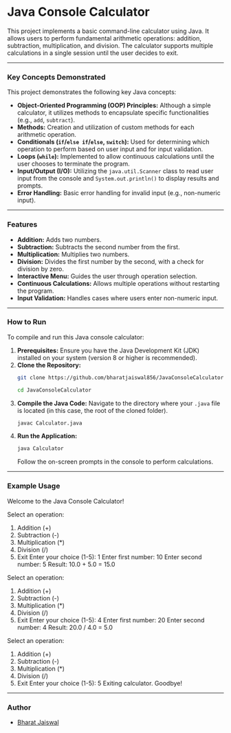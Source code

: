 # Java Console Calculator

This project implements a basic command-line calculator using Java. It allows users to perform fundamental arithmetic operations: addition, subtraction, multiplication, and division. The calculator supports multiple calculations in a single session until the user decides to exit.

---

### Key Concepts Demonstrated

This project demonstrates the following key Java concepts:

* **Object-Oriented Programming (OOP) Principles:** Although a simple calculator, it utilizes methods to encapsulate specific functionalities (e.g., `add`, `subtract`).
* **Methods:** Creation and utilization of custom methods for each arithmetic operation.
* **Conditionals (`if`/`else if`/`else`, `switch`):** Used for determining which operation to perform based on user input and for input validation.
* **Loops (`while`):** Implemented to allow continuous calculations until the user chooses to terminate the program.
* **Input/Output (I/O):** Utilizing the `java.util.Scanner` class to read user input from the console and `System.out.println()` to display results and prompts.
* **Error Handling:** Basic error handling for invalid input (e.g., non-numeric input).

---

### Features

* **Addition:** Adds two numbers.
* **Subtraction:** Subtracts the second number from the first.
* **Multiplication:** Multiplies two numbers.
* **Division:** Divides the first number by the second, with a check for division by zero.
* **Interactive Menu:** Guides the user through operation selection.
* **Continuous Calculations:** Allows multiple operations without restarting the program.
* **Input Validation:** Handles cases where users enter non-numeric input.

---

### How to Run

To compile and run this Java console calculator:

1.  **Prerequisites:** Ensure you have the Java Development Kit (JDK) installed on your system (version 8 or higher is recommended).
2.  **Clone the Repository:**
    ```bash
    git clone https://github.com/bharatjaiswal856/JavaConsoleCalculator-.git

    cd JavaConsoleCalculator
    ```
3.  **Compile the Java Code:**
    Navigate to the directory where your `.java` file is located (in this case, the root of the cloned folder).
    ```bash
    javac Calculator.java
    ```
4.  **Run the Application:**
    ```bash
    java Calculator
    ```
    Follow the on-screen prompts in the console to perform calculations.

---

### Example Usage
Welcome to the Java Console Calculator!

Select an operation:
1. Addition (+)
2. Subtraction (-)
3. Multiplication (*)
4. Division (/)
5. Exit
Enter your choice (1-5): 1
Enter first number: 10
Enter second number: 5
Result: 10.0 + 5.0 = 15.0

Select an operation:
1. Addition (+)
2. Subtraction (-)
3. Multiplication (*)
4. Division (/)
5. Exit
Enter your choice (1-5): 4
Enter first number: 20
Enter second number: 4
Result: 20.0 / 4.0 = 5.0

Select an operation:
1. Addition (+)
2. Subtraction (-)
3. Multiplication (*)
4. Division (/)
5. Exit
Enter your choice (1-5): 5
Exiting calculator. Goodbye!

<!-- end list -->

---

### Author

* [Bharat Jaiswal](https://github.com/bharatjaiswal856/JavaConsoleCalculator-)
